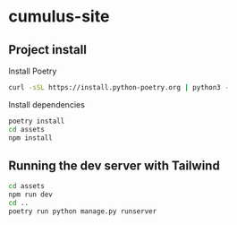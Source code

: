 # cumulus-site

## Project install

Install Poetry

```bash
curl -sSL https://install.python-poetry.org | python3 -
```

Install dependencies

```bash
poetry install
cd assets
npm install
```

## Running the dev server with Tailwind

```bash
cd assets
npm run dev
cd ..
poetry run python manage.py runserver
```
